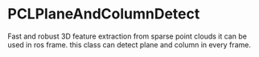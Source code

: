 # PCLPlaneAndColumnDetect
Fast and robust 3D feature extraction from sparse point clouds
it can be used in ros frame.
this class can detect plane and column in every frame.
